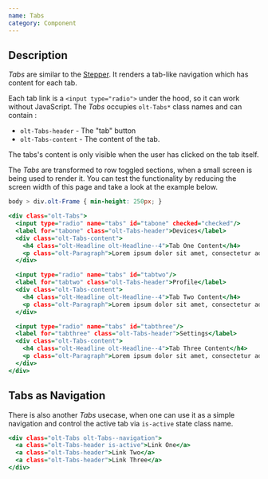 ```yaml
---
name: Tabs
category: Component
---
```


## Description

*Tabs* are similar to the [Stepper](/#stepper). It renders a tab-like navigation
which has content for each tab.
 
Each tab link is a
`<input type="radio">` under the hood, so it can work without JavaScript. The 
*Tabs* occupies `olt-Tabs*` class names and can contain :

- `olt-Tabs-header` - The "tab" button
- `olt-Tabs-content` - The content of the tab.

The tabs's content is only visible when the user has clicked on the tab itself.

The *Tabs* are transformed to row toggled sections, when a small screen is
being used to render it. You can test the functionality by reducing the screen 
width of this page and take a look at the example below.

```tabs.css hidden
body > div.olt-Frame { min-height: 250px; }
```

```tabs.html
<div class="olt-Tabs">
  <input type="radio" name="tabs" id="tabone" checked="checked"/>
  <label for="tabone" class="olt-Tabs-header">Devices</label>
  <div class="olt-Tabs-content">
    <h4 class="olt-Headline olt-Headline--4">Tab One Content</h4>
    <p class="olt-Paragraph">Lorem ipsum dolor sit amet, consectetur adipisicinsg elit, sed do eiusmod tempor incididunt ut labore et dolore magna aliqua. Ut enim ad minim veniam, quis nostrud exercitation ullamco laboris nisi ut aliquip ex ea commodo consequat. Excepteur sint occaecat cupidatat non proident, sunt in culpa qui officia deserunt mollit anim id est laborum.</p>
  </div>

  <input type="radio" name="tabs" id="tabtwo"/>
  <label for="tabtwo" class="olt-Tabs-header">Profile</label>
  <div class="olt-Tabs-content">
    <h4 class="olt-Headline olt-Headline--4">Tab Two Content</h4>
    <p class="olt-Paragraph">Lorem ipsum dolor sit amet, consectetur adipisicing elit, sed do eiusmod tempor incididunt ut labore et dolore magna aliqua. Ut enim ad minim veniam, quis nostrud exercitation ullamco laboris nisi ut aliquip ex ea commodo consequat. Duis aute irure dolor in reprehenderit in voluptate velit esse cillum dolore eu fugiat nulla pariatur. Excepteur sint occaecat cupidatat non proident, sunt in culpa qui officia deserunt mollit anim id est laborum.</p>
  </div>

  <input type="radio" name="tabs" id="tabthree"/>
  <label for="tabthree" class="olt-Tabs-header">Settings</label>
  <div class="olt-Tabs-content">
    <h4 class="olt-Headline olt-Headline--4">Tab Three Content</h4>
    <p class="olt-Paragraph">Lorem ipsum dolor sit amet, consectetur adipisicing elit.</p>
  </div>
</div>
```

## Tabs as Navigation

There is also another *Tabs* usecase, when one can use it as a simple
navigation and control the active tab via `is-active` state class name.

```navigation.html
<div class="olt-Tabs olt-Tabs--navigation">
  <a class="olt-Tabs-header is-active">Link One</a>
  <a class="olt-Tabs-header">Link Two</a>
  <a class="olt-Tabs-header">Link Three</a>
</div>
```
